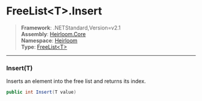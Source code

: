 # FreeList\<T>.Insert

> **Framework**: .NETStandard,Version=v2.1  
> **Assembly**: [Heirloom.Core][0]  
> **Namespace**: [Heirloom][0]  
> **Type**: [FreeList\<T>][1]  

--------------------------------------------------------------------------------

### Insert(T)

Inserts an element into the free list and returns its index.

```cs
public int Insert(T value)
```

[0]: ..\Heirloom.Core.md
[1]: Heirloom.FreeList[T].md
